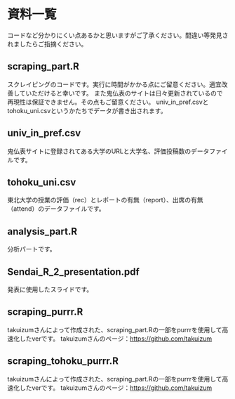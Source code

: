 # 資料一覧
コードなど分かりにくい点あるかと思いますがご了承ください。間違い等発見されましたらご指摘ください。

## scraping_part.R 
スクレイピングのコードです。実行に時間がかかる点にご留意ください。適宜改善していただけると幸いです。
また鬼仏表のサイトは日々更新されているので再現性は保証できません。その点もご留意ください。
univ_in_pref.csvとtohoku_uni.csvというかたちでデータが書き出されます。

## univ_in_pref.csv
鬼仏表サイトに登録されてある大学のURLと大学名、評価投稿数のデータファイルです。

## tohoku_uni.csv
東北大学の授業の評価（rec）とレポートの有無（report）、出席の有無（attend）のデータファイルです。

## analysis_part.R
分析パートです。

## Sendai_R_2_presentation.pdf
発表に使用したスライドです。

## scraping_purrr.R
takuizumさんによって作成された、scraping_part.Rの一部をpurrrを使用して高速化したverです。
takuizumさんのページ：https://github.com/takuizum

## scraping_tohoku_purrr.R
takuizumさんによって作成された、scraping_part.Rの一部をpurrrを使用して高速化したverです。
takuizumさんのページ：https://github.com/takuizum
